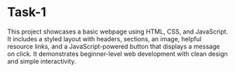 # Task-1
This project showcases a basic webpage using HTML, CSS, and JavaScript. It includes a styled layout with headers, sections, an image, helpful resource links, and a JavaScript-powered button that displays a message on click. It demonstrates beginner-level web development with clean design and simple interactivity.
